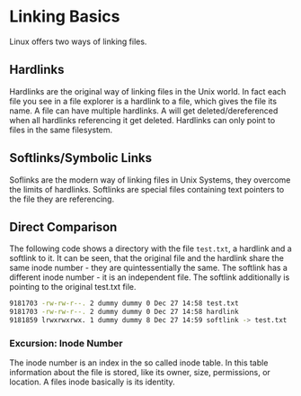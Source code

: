 # Linking Basics

Linux offers two ways of linking files.

## Hardlinks
Hardlinks are the original way of linking files in the Unix world. In fact each file you see in a file explorer is a hardlink to a file, which gives the file its name. A file can have multiple hardlinks. A will get deleted/dereferenced when all hardlinks referencing it get deleted. Hardlinks can only point to files in the same filesystem.

## Softlinks/Symbolic Links

Soflinks are the modern way of linking files in Unix Systems, they overcome the limits of hardlinks. Softlinks are special files containing text pointers to the file they are referencing.

## Direct Comparison

The following code shows a directory with the file `test.txt`, a hardlink and a softlink to it.
It can be seen, that the original file and the hardlink share the same inode number - they are quintessentially the same. The softlink has a different inode number - it is an independent file. The softlink additionally is pointing to the original test.txt file. 

```bash
9181703 -rw-rw-r--. 2 dummy dummy 0 Dec 27 14:58 test.txt
9181703 -rw-rw-r--. 2 dummy dummy 0 Dec 27 14:58 hardlink
9181859 lrwxrwxrwx. 1 dummy dummy 8 Dec 27 14:59 softlink -> test.txt
```

### Excursion: Inode Number
The inode number is an index in the so called inode table. In this table information about the file is stored, like its owner, size, permissions, or location. A files inode basically is its identity.